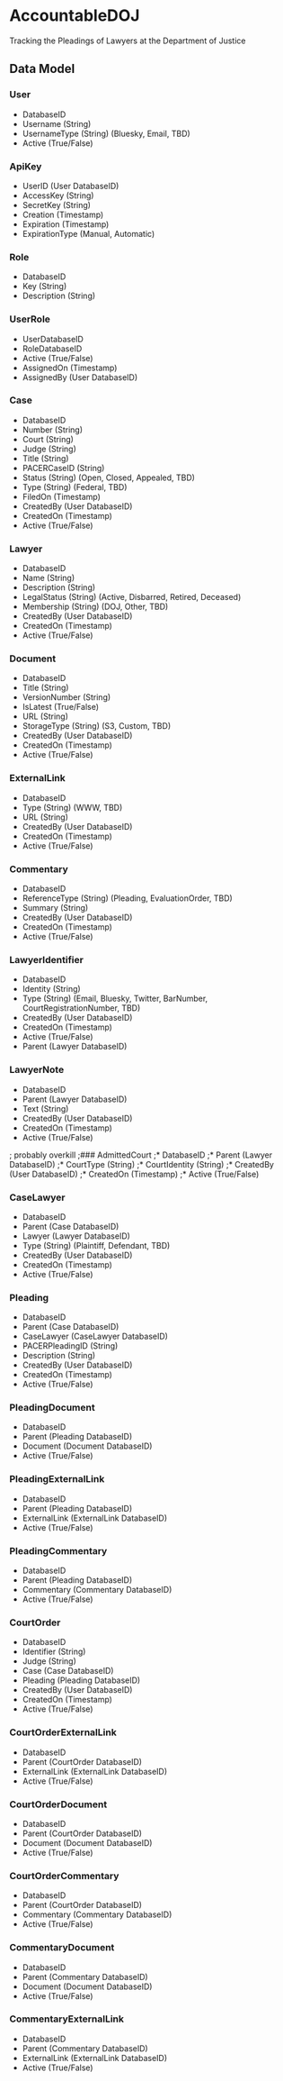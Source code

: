 # AccountableDOJ
Tracking the Pleadings of Lawyers at the Department of Justice

## Data Model

### User
* DatabaseID
* Username (String)
* UsernameType (String) (Bluesky, Email, TBD)
* Active (True/False)

### ApiKey
* UserID (User DatabaseID)
* AccessKey (String)
* SecretKey (String)
* Creation (Timestamp)
* Expiration (Timestamp)
* ExpirationType (Manual, Automatic)

### Role
* DatabaseID
* Key (String)
* Description (String)

### UserRole
* UserDatabaseID
* RoleDatabaseID
* Active (True/False)
* AssignedOn (Timestamp)
* AssignedBy (User DatabaseID)

### Case
* DatabaseID
* Number (String)
* Court (String)
* Judge (String)
* Title (String)
* PACERCaseID (String)
* Status (String) (Open, Closed, Appealed, TBD)
* Type (String) (Federal, TBD)
* FiledOn (Timestamp)
* CreatedBy (User DatabaseID)
* CreatedOn (Timestamp)
* Active (True/False)



### Lawyer
* DatabaseID
* Name (String)
* Description (String)
* LegalStatus (String) (Active, Disbarred, Retired, Deceased)
* Membership (String) (DOJ, Other, TBD)
* CreatedBy (User DatabaseID)
* CreatedOn (Timestamp)
* Active (True/False)

### Document
* DatabaseID
* Title (String)
* VersionNumber (String)
* IsLatest (True/False)
* URL (String)
* StorageType (String) (S3, Custom, TBD)
* CreatedBy (User DatabaseID)
* CreatedOn (Timestamp)
* Active (True/False)

### ExternalLink
* DatabaseID
* Type (String) (WWW, TBD)
* URL (String)
* CreatedBy (User DatabaseID)
* CreatedOn (Timestamp)
* Active (True/False)

### Commentary
* DatabaseID
* ReferenceType (String) (Pleading, EvaluationOrder, TBD)
* Summary (String)
* CreatedBy (User DatabaseID)
* CreatedOn (Timestamp)
* Active (True/False)





### LawyerIdentifier
* DatabaseID
* Identity (String)
* Type (String) (Email, Bluesky, Twitter, BarNumber, CourtRegistrationNumber, TBD)
* CreatedBy (User DatabaseID)
* CreatedOn (Timestamp)
* Active (True/False)
* Parent (Lawyer DatabaseID)

### LawyerNote
* DatabaseID
* Parent (Lawyer DatabaseID)
* Text (String)
* CreatedBy (User DatabaseID)
* CreatedOn (Timestamp)
* Active (True/False)

; probably overkill
;### AdmittedCourt
;* DatabaseID
;* Parent (Lawyer DatabaseID)
;* CourtType (String)
;* CourtIdentity (String)
;* CreatedBy (User DatabaseID)
;* CreatedOn (Timestamp)
;* Active (True/False)

### CaseLawyer
* DatabaseID
* Parent (Case DatabaseID)
* Lawyer (Lawyer DatabaseID)
* Type (String) (Plaintiff, Defendant, TBD)
* CreatedBy (User DatabaseID)
* CreatedOn (Timestamp)
* Active (True/False)


### Pleading
* DatabaseID
* Parent (Case DatabaseID)
* CaseLawyer (CaseLawyer DatabaseID)
* PACERPleadingID (String)
* Description (String)
* CreatedBy (User DatabaseID)
* CreatedOn (Timestamp)
* Active (True/False)

### PleadingDocument
* DatabaseID
* Parent (Pleading DatabaseID)
* Document (Document DatabaseID)
* Active (True/False)

### PleadingExternalLink
* DatabaseID
* Parent (Pleading DatabaseID)
* ExternalLink (ExternalLink DatabaseID)
* Active (True/False)

### PleadingCommentary
* DatabaseID
* Parent (Pleading DatabaseID)
* Commentary (Commentary DatabaseID)
* Active (True/False)

### CourtOrder
* DatabaseID
* Identifier (String)
* Judge (String)
* Case (Case DatabaseID)
* Pleading (Pleading DatabaseID)
* CreatedBy (User DatabaseID)
* CreatedOn (Timestamp)
* Active (True/False)

### CourtOrderExternalLink
* DatabaseID
* Parent (CourtOrder DatabaseID)
* ExternalLink (ExternalLink DatabaseID)
* Active (True/False)

### CourtOrderDocument
* DatabaseID
* Parent (CourtOrder DatabaseID)
* Document (Document DatabaseID)
* Active (True/False)

### CourtOrderCommentary
* DatabaseID
* Parent (CourtOrder DatabaseID)
* Commentary (Commentary DatabaseID)
* Active (True/False)


### CommentaryDocument
* DatabaseID
* Parent (Commentary DatabaseID)
* Document (Document DatabaseID)
* Active (True/False)


### CommentaryExternalLink
* DatabaseID
* Parent (Commentary DatabaseID)
* ExternalLink (ExternalLink DatabaseID)
* Active (True/False)


